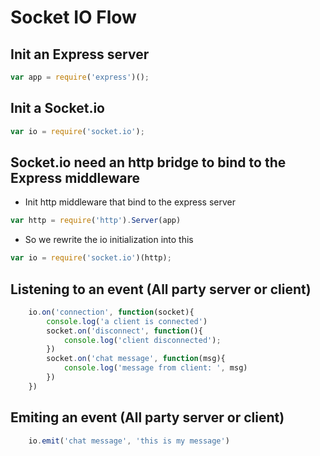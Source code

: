 # Socket IO Flow

## Init an Express server

```js 
var app = require('express')(); 
```

## Init a Socket.io

```js
var io = require('socket.io'); 
```

## Socket.io need an http bridge to bind to the Express middleware
- Init http middleware that bind to the express server

```js
var http = require('http').Server(app)
```

- So we rewrite the io initialization into this

```js
var io = require('socket.io')(http);
```

## Listening to an event (All party server or client)

```js
    io.on('connection', function(socket){
        console.log('a client is connected')
        socket.on('disconnect', function(){
            console.log('client disconnected');
        })
        socket.on('chat message', function(msg){
            console.log('message from client: ', msg)
        })
    })
```

## Emiting an event (All party server or client)

```js
    io.emit('chat message', 'this is my message')
```
